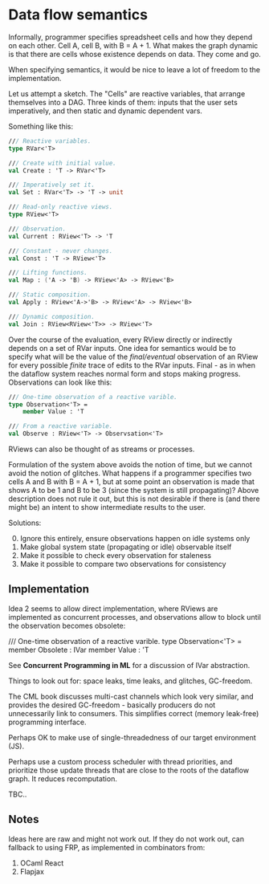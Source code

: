 # Data flow semantics

Informally, programmer specifies spreadsheet cells and how they depend on each other. Cell A, cell B, with B = A + 1.
What makes the graph dynamic is that there are cells whose existence depends on data. They come and go.

When specifying semantics, it would be nice to leave a lot of freedom to the implementation.

Let us attempt a sketch. The "Cells" are reactive variables, that arrange themselves into a DAG.
Three kinds of them: inputs that the user sets imperatively, and then static and dynamic dependent vars.

Something like this:

``` fsharp
/// Reactive variables.
type RVar<'T>

/// Create with initial value.
val Create : 'T -> RVar<'T>

/// Imperatively set it.
val Set : RVar<'T> -> 'T -> unit

/// Read-only reactive views.
type RView<'T>

/// Observation.
val Current : RView<'T> -> 'T

/// Constant - never changes.
val Const : 'T -> RView<'T>

/// Lifting functions.
val Map : ('A -> 'B) -> RView<'A> -> RView<'B>

/// Static composition.
val Apply : RView<'A->'B> -> RView<'A> -> RView<'B>

/// Dynamic composition.
val Join : RView<RView<'T>> -> RView<'T>
```

Over the course of the evaluation, every RView directly or indirectly depends on a set of RVar inputs.
One idea for semantics would be to specify what will be the value of the *final/eventual* observation of an RView for every
possible *finite* trace of edits to the RVar inputs. Final - as in when the dataflow system reaches normal
form and stops making progress. Observations can look like this:

```fsharp
/// One-time observation of a reactive varible.
type Observation<'T> =
    member Value : 'T

/// From a reactive variable.
val Observe : RView<'T> -> Observsation<'T>
```

RViews can also be thought of as streams or processes.

Formulation of the system above avoids the notion of time, but we cannot avoid the notion of glitches.
What happens if a programmer specifies two cells A and B with B = A + 1, but at some point an observation is made
that shows A to be 1 and B to be 3 (since the system is still propagating)? Above description does not rule it out,
but this is not desirable if there is (and there might be) an intent to show intermediate results to the user.

Solutions:

0. Ignore this entirely, ensure observations happen on idle systems only
1. Make global system state (propagating or idle) observable itself
2. Make it possible to check every observation for staleness
3. Make it possible to compare two observations for consistency

## Implementation

Idea 2 seems to allow direct implementation, where RViews are implemented as concurrent processes,
and observations allow to block until the observation becomes obsolete:

/// One-time observation of a reactive varible.
type Observation<'T> =
    member Obsolete : IVar<unit>
    member Value : 'T

See **Concurrent Programming in ML** for a discussion of IVar abstraction.

Things to look out for: space leaks, time leaks, and glitches, GC-freedom.

The CML book discusses multi-cast channels which look very similar, and provides
the desired GC-freedom - basically producers do not unnecessarily link to consumers.
This simplifies correct (memory leak-free) programming interface.

Perhaps OK to make use of single-threadedness of our target environment (JS).

Perhaps use a custom process scheduler with thread priorities, and prioritize those update
threads that are close to the roots of the dataflow graph. It reduces recomputation.

TBC..


## Notes

Ideas here are raw and might not work out. If they do not work out, can fallback to using FRP,
as implemented in combinators from:

1. OCaml React
2. Flapjax
